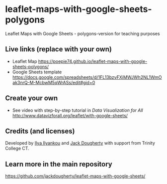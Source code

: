 # leaflet-maps-with-google-sheets-polygons
Leaflet Maps with Google Sheets - polygons-version for teaching purposes

## Live links (replace with your own)
- Leaflet Map https://poepie74.github.io/leaflet-maps-with-google-sheets-polygons/
- Google Sheets template https://docs.google.com/spreadsheets/d/1FL13bzvFXiMWJWh2NL1WmOak3nrQ-M-McbwM5qWrASs/edit#gid=0

## Create your own
- See video with step-by-step tutorial in *Data Visualization for All* http://www.datavizforall.org/leaflet/with-google-sheets/

## Credits (and licenses)
Developed by [Ilya Ilyankou](https://github.com/ilyankou) and [Jack Dougherty](https://github.com/jackdougherty) with support from Trinity College CT.

## Learn more in the main repository
https://github.com/jackdougherty/leaflet-maps-with-google-sheets/
